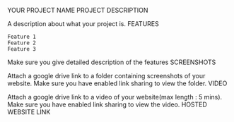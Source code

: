 YOUR PROJECT NAME
PROJECT DESCRIPTION

A description about what your project is.
FEATURES

    Feature 1
    Feature 2
    Feature 3

Make sure you give detailed description of the features
SCREENSHOTS

Attach a google drive link to a folder containing screenshots of your website. Make sure you have enabled link sharing to view the folder.
VIDEO

Attach a google drive link to a video of your website(max length : 5 mins). Make sure you have enabled link sharing to view the video.
HOSTED WEBSITE LINK